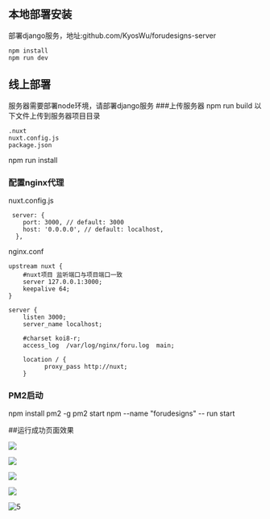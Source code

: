 ## 本地部署安装
部署django服务，地址:github.com/KyosWu/forudesigns-server
```
npm install
npm run dev
```
## 线上部署
服务器需要部署node环境，请部署django服务
###上传服务器
npm run build
以下文件上传到服务器项目目录
```
.nuxt
nuxt.config.js
package.json
```
npm run install
### 配置nginx代理
nuxt.config.js
```
 server: {
    port: 3000, // default: 3000
    host: '0.0.0.0', // default: localhost,
  },
```
nginx.conf
```
upstream nuxt {
    #nuxt项目 监听端口与项目端口一致
    server 127.0.0.1:3000;
    keepalive 64;
}

server {
    listen 3000;
    server_name localhost;

    #charset koi8-r;
    access_log  /var/log/nginx/foru.log  main;

    location / {
		  proxy_pass http://nuxt;
    }
```
### PM2启动
npm install pm2 -g
pm2 start npm --name "forudesigns" -- run start


##运行成功页面效果

![](C:\Users\Kyosu\Desktop\1.PNG)

![](C:\Users\Kyosu\Desktop\2.PNG)

![](C:\Users\Kyosu\Desktop\3.PNG)

![](C:\Users\Kyosu\Desktop\4.PNG)

![5](C:\Users\Kyosu\Desktop\5.PNG)


